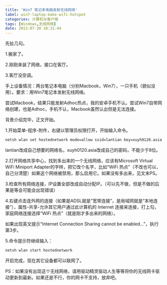 ```yaml
---
title: 'Win7 笔记本电脑发射无线网络'
label: win7-laptop-make-wifi-hotspot
categories: 计算机与客户端
tags: [Windows,无线网络]
date: 2013-07-30 10:31:44
---
```

先扯几句。

1.搬家了。

2.刚刚来装了网络，接口在客厅。

3.客厅没空调。

手上设备情况：两台笔记本电脑（分别Macbook，Win7），一只手机（貌似没用）。要求：用Win7笔记本发射无线网络。

尝试Macbook，结果只能发射Adhoc热点，我的安卓手机不认。尝试Win7自带网络创建，也是Adhoc，手机不认，Macbook虽然认出但是无法连接。

背景介绍完毕，正文开始。

1.开始菜单-程序-附件，右键以管理员权限打开，开始输入命令。

```bash
netsh wlan set hostednetwork mode=allow ssid=lantian key=xuyh0120.asia
```

lantian改成自己想要的网络名，xuyh0120.asia改成自己的密码，不能少于8位。

2.打开网络共享中心，找到多出来的一个无线网络，应该有Microsoft Virtual WiFi Miniport Adapter的字样，把它改个名字，比如“WiFi 热点”（不改也可以，自己分清楚）如果这个网络被禁用，那么启用它。如果没有多出来，见文末PS。

3.检查所有网络连接，IP设置全部改成自动分配IP。（可以先不做，但是不做的后果是等会可能会出现错误）

4.右键点击连外网的连接（如果是ADSL就是“宽带连接”，是局域网就是“本地连接”），属性-共享-允许其它用户通过此计算机的 Internet 连接来连接，打上勾，家庭网络连接选择“WiFi 热点”（就是刚才多出来的网络）。

如果出现英文提示“Internet Connection Sharing cannot be enabled...”，执行第3步。

5.命令提示符继续输入：

```bash
netsh wlan start hostednetwork
```

开启完成，现在其它设备都可以联网了。

PS：如果没有出现这个无线网络，请用驱动精灵驱动人生等等将你的无线网卡驱动更新到最新。如果还是不行，你的网卡不支持，放弃吧。
